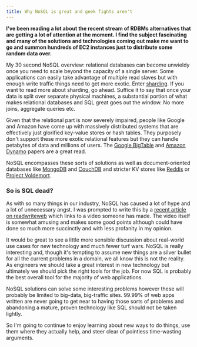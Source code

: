 ```yaml
---
title: Why NoSQL is great and geek fights aren't
---
```


**I've been reading a lot about the recent stream of RDBMs alternatives that are getting a lot of attention at the moment. I find the subject fascinating and many of the solutions and technologies coming out make me want to go and summon hundreds of EC2 instances just to distribute some random data over.**

My 30 second NoSQL overview: relational databases can become unwieldy once you need to scale beyond the capacity of a single server. Some applications can easily take advantage of multiple read slaves but with enough write traffic things need to get more exotic. Enter [sharding](http://en.wikipedia.org/wiki/Shard_\(database_architecture\)). If you want to read more about sharding, go ahead. Suffice it to say that once your data is split over separate physical machines, a substantial portion of what makes relational databases and SQL great goes out the window. No more joins, aggregate queries etc. 

Given that the relational part is now severely impaired, people like Google and Amazon have come up with massively distributed systems that are effectively just glorified key-value stores or hash tables. They purposely don't support these more exotic relational features but they can handle petabytes of data and millions of users. The [Google BigTable](http://labs.google.com/papers/bigtable.html) and [Amazon Dynamo](http://www.allthingsdistributed.com/2007/10/amazons_dynamo.html) papers are a great read.

NoSQL encompasses these sorts of solutions as well as document-oriented databases like [MongoDB](http://www.mongodb.org/) and [CouchDB](http://couchdb.apache.org/) and stricter KV stores like [Reddis](http://code.google.com/p/redis/) or [Project Voldemort](http://project-voldemort.com/).

### So is SQL dead? 

As with so many things in our industry, NoSQL has caused a lot of hype and a lot of unnecessary angst. I was prompted to write this by a [recent article on readwriteweb](http://www.readwriteweb.com/cloud/2010/09/an-amusing-take-mysql-diehard.php) which links to a video someone has made. The video itself is somewhat amusing and makes some good points although could have done so much more succinctly and with less profanity in my opinion.

It would be great to see a little more sensible discussion about real-world use cases for new technology and much fewer turf wars. NoSQL is really interesting and, though it's tempting to assume new things are a silver bullet for all the current problems in a domain, we all know this is not the reality. As engineers we should take a great interest in new technology but ultimately we should pick the right tools for the job. For now SQL is probably the best overall tool for the majority of web applications.

NoSQL solutions can solve some interesting problems however these will probably be limited to big-data, big-traffic sites. 99.99% of web apps written are never going to get near to having those sorts of problems and abandoning a mature, proven technology like SQL should not be taken lightly.

So I'm going to continue to enjoy learning about new ways to do things, use them where they actually help, and steer clear of pointless time-wasting arguments.